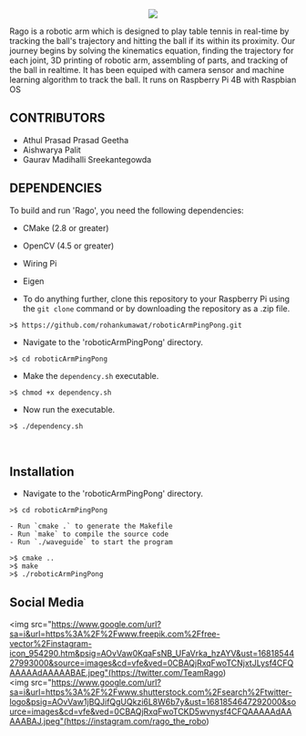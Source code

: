 <p align="center"><img src="https://media.giphy.com/media/v1.Y2lkPTc5MGI3NjExMzA2MzhkMTYyZWEwODg5MTAzM2I2NjkwMjc2MjZmNTkzNzk1M2YxYSZjdD1n/LIZGe35ppCezRxJR31/giphy.gif">
<p>Rago is a robotic arm which is designed to play table tennis in real-time by tracking the ball's trajectory and hitting the ball if its within its proximity. Our journey begins by solving the kinematics equation, finding the trajectory for each joint, 3D printing of robotic arm, assembling of parts, and tracking of the ball in realtime. It has been equiped with camera sensor and machine learning algorithm to track the ball. It runs on Raspberry Pi 4B with Raspbian OS</p>

## CONTRIBUTORS
<ul><li>Athul Prasad Prasad Geetha</li>
<li>Aishwarya Palit</li>
<li>Gaurav Madihalli Sreekantegowda</li>
</ul>

## DEPENDENCIES

To build and run 'Rago', you need the following dependencies:

- CMake (2.8 or greater)
- OpenCV (4.5 or greater)
- Wiring Pi
- Eigen 

- To do anything further, clone this repository to your Raspberry Pi using the `git clone` command or by downloading the repository as a .zip file.
```
>$ https://github.com/rohankumawat/roboticArmPingPong.git
```

- Navigate to the 'roboticArmPingPong' directory.
```
>$ cd roboticArmPingPong
```
- Make the ``` dependency.sh ``` executable.
```
>$ chmod +x dependency.sh
```
- Now run the executable.
```
>$ ./dependency.sh
```

<br>

## Installation

- Navigate to the 'roboticArmPingPong' directory. 
 ``` 
 >$ cd roboticArmPingPong
  ```

```
- Run `cmake .` to generate the Makefile
- Run `make` to compile the source code
- Run `./waveguide` to start the program
```
```
>$ cmake ..
>$ make
>$ ./roboticArmPingPong
```
## Social Media
 <img src="https://www.google.com/url?sa=i&url=https%3A%2F%2Fwww.freepik.com%2Ffree-vector%2Finstagram-icon_954290.htm&psig=AOvVaw0KqaFsNB_UFaVrka_hzAYV&ust=1681854427993000&source=images&cd=vfe&ved=0CBAQjRxqFwoTCNjxtJLysf4CFQAAAAAdAAAAABAE.jpeg"(<https://twitter.com/TeamRago>) <br>
 <img src="https://www.google.com/url?sa=i&url=https%3A%2F%2Fwww.shutterstock.com%2Fsearch%2Ftwitter-logo&psig=AOvVaw1jBQJifQgUQkzi6L8W6b7y&ust=1681854647292000&source=images&cd=vfe&ved=0CBAQjRxqFwoTCKD5wvnysf4CFQAAAAAdAAAAABAJ.jpeg"(<https://instagram.com/rago_the_robo>)

